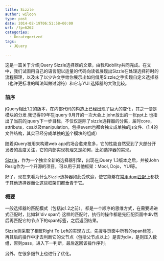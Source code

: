 ```yaml
---
title: Sizzle
author: wiloon
type: post
date: 2014-02-19T06:51:58+00:00
url: /?p=6262
categories:
  - Uncategorized
tags:
  - JQuery

---
```

这是一篇关于介绍jQuery Sizzle选择器的文章，由我和obility共同完成。在文中，我们试图用自己的语言配以适量的代码向读者展现出Sizzle在处理选择符时的流程原理，以及末了以少许文字给你展示出如何借用Sizzle之手实现自定义选择器（也许更标准的叫法叫做过滤符）和它与YUI 选择器的大致比较。

### **前序<a name="前序"></a>**

jQuery相比1.2的版本，在内部代码的构造上已经出现了巨大的变化，其之一便是模块的分发.我记得09年在jquery 9月开的一次大会上 john放出的一张ppt上 也指出了当前的jquery下一步目标，不仅仅是除了sizzle选择器的分离，届时core，attribute，css以及manipulation，包括event也都会独立成单独的js文件.（1.4的文件结构，其实已经分成单独的[16][1]个模块的组成）

随着jQuery被用来构建web app的场合愈来愈多，它的性能自然受到了大部分开发者的高度关注，它的内部实现机理又是如何，比如选择器的实现。

[Sizzle][2]，作为一个独立全新的选择器引擎，出现在jQuery 1.3版本之后，并被John Resig作为一个开源的项目，可以用于其他框架：Mool, Dojo，YUI等。

好了，现在来看为什么Sizzle选择器如此受欢迎，使它能够在[常用dom匹配][3]上都快于其他选择器而让这些框架们都垂青于它。



### **概要<a name="概要"></a>**

一般选择器的匹配模式（包括jq1.2之前），都是一个顺序的思维方式，在需要递进式匹配时，比如$('div span') 这样的匹配时，执行的操作都是先匹配页面中div然后再匹配它的节点下的span标签，之后返回结果。

Sizzle则采取了相反Right To Left的实现方式，先搜寻页面中所有的span标签，再其后的操作中才去判断它的父节点（包括父节点以上）是否为div，是则压入数组，否则pass，进入下一判断，最后返回该操作序列。

另外，在很多细节上也进行了优化。

 [1]: http://github.com/jquery/jquery/tree/master/src
 [2]: http://sizzlejs.com/
 [3]: http://ejohn.org/blog/selectors-that-people-actually-use/